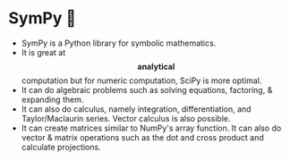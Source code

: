 # SymPy 🐍

- SymPy is a Python library for symbolic mathematics.
- It is great at $$\textbf{analytical}$$ computation but for numeric computation, SciPy is more optimal.
- It can do algebraic problems such as solving equations, factoring, & expanding them.
- It can also do calculus, namely integration, differentiation, and Taylor/Maclaurin series. Vector calculus is also possible.
- It can create matrices similar to NumPy's array function. It can also do vector & matrix operations such as the dot and cross product and calculate projections.
